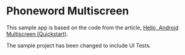 Phoneword Multiscreen
=====================

This sample app is based on the code from the article, 
[Hello, Android Multiscreen (Quickstart)](http://developer.xamarin.com/guides/android/getting_started/hello,android_multiscreen/hello,android_multiscreen_quickstart/).

The sample project has been changed to include UI Tests.
